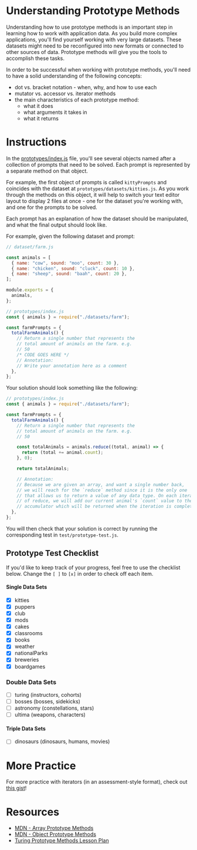 # Understanding Prototype Methods

Understanding how to use prototype methods is an important step in learning how to work with application data. As you build more complex applications, you'll find yourself working with very large datasets. These datasets might need to be reconfigured into new formats or connected to other sources of data. Prototype methods will give you the tools to accomplish these tasks.

In order to be successful when working with prototype methods, you'll need to have a solid understanding of the following concepts:

- dot vs. bracket notation - when, why, and how to use each
- mutator vs. accessor vs. iterator methods
- the main characteristics of each prototype method:
  - what it does
  - what arguments it takes in
  - what it returns

# Instructions

In the [prototypes/index.js](https://github.com/turingschool-examples/jsFun/prototypes/index.js) file, you'll see several objects named after a collection of prompts that need to be solved. Each prompt is represented by a separate method on that object.

For example, the first object of prompts is called `kittyPrompts` and coincides with the dataset at `prototypes/datasets/kitties.js`. As you work through the methods on this object, it will help to switch your text editor layout to display 2 files at once - one for the dataset you're working with, and one for the prompts to be solved.

Each prompt has an explanation of how the dataset should be manipulated, and what the final output should look like.

For example, given the following dataset and prompt:

```js
// dataset/farm.js

const animals = [
  { name: "cow", sound: "moo", count: 30 },
  { name: "chicken", sound: "cluck", count: 10 },
  { name: "sheep", sound: "baah", count: 20 },
];

module.exports = {
  animals,
};

// prototypes/index.js
const { animals } = require("./datasets/farm");

const farmPrompts = {
  totalFarmAnimals() {
    // Return a single number that represents the
    // total amount of animals on the farm. e.g.
    // 50
    /* CODE GOES HERE */
    // Annotation:
    // Write your annotation here as a comment
  },
};
```

Your solution should look something like the following:

```js
// prototypes/index.js
const { animals } = require("./datasets/farm");

const farmPrompts = {
  totalFarmAnimals() {
    // Return a single number that represents the
    // total amount of animals on the farm. e.g.
    // 50

    const totalAnimals = animals.reduce((total, animal) => {
      return (total += animal.count);
    }, 0);

    return totalAnimals;

    // Annotation:
    // Because we are given an array, and want a single number back,
    // we will reach for the `reduce` method since it is the only one
    // that allows us to return a value of any data type. On each iteration
    // of reduce, we will add our current animal's `count` value to the
    // accumulator which will be returned when the iteration is complete.
  },
};
```

You will then check that your solution is correct by running the corresponding test in `test/prototype-test.js`.

## Prototype Test Checklist

If you'd like to keep track of your progress, feel free to use the checklist below. Change the `[ ]` to `[x]` in order to check off each item.

#### Single Data Sets

- [x] kitties
- [x] puppers
- [x] club
- [x] mods
- [x] cakes
- [x] classrooms
- [x] books
- [x] weather
- [x] nationalParks
- [x] breweries
- [x] boardgames

### Double Data Sets

- [ ] turing (instructors, cohorts)
- [ ] bosses (bosses, sidekicks)
- [ ] astronomy (constellations, stars)
- [ ] ultima (weapons, characters)

#### Triple Data Sets

- [ ] dinosaurs (dinosaurs, humans, movies)

# More Practice

For more practice with iterators (in an assessment-style format), check out [this gist](https://gist.github.com/kaylagordon/c1f62f2c43e27dee3c6176f4d54aa3b6)!

# Resources

- [MDN - Array Prototype Methods](https://developer.mozilla.org/en-US/docs/Web/JavaScript/Reference/Global_Objects/Array/prototype#Methods)
- [MDN - Object Prototype Methods](https://developer.mozilla.org/en-US/docs/Web/JavaScript/Reference/Global_Objects/Object#Methods_of_the_Object_constructor)
- [Turing Prototype Methods Lesson Plan](http://frontend.turing.io/lessons/module-2/arrays-objects/index.html)
